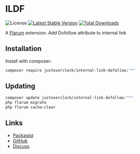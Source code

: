 # ILDF

![License](https://img.shields.io/badge/license-MIT-blue.svg) [![Latest Stable Version](https://img.shields.io/packagist/v/justoverclock/internal-link-dofollow.svg)](https://packagist.org/packages/justoverclock/internal-link-dofollow) [![Total Downloads](https://img.shields.io/packagist/dt/justoverclock/internal-link-dofollow.svg)](https://packagist.org/packages/justoverclock/internal-link-dofollow)

A [Flarum](http://flarum.org) extension. Add Dofollow attribute to internal link

## Installation

Install with composer:

```sh
composer require justoverclock/internal-link-dofollow:"*"
```

## Updating

```sh
composer update justoverclock/internal-link-dofollow:"*"
php flarum migrate
php flarum cache:clear
```

## Links

- [Packagist](https://packagist.org/packages/justoverclock/internal-link-dofollow)
- [GitHub](https://github.com/justoverclock/internal-link-dofollow)
- [Discuss](https://discuss.flarum.org/d/PUT_DISCUSS_SLUG_HERE)
